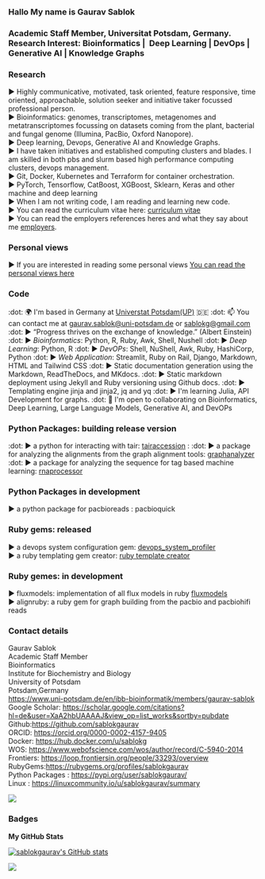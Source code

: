 ### Hallo My name is Gaurav Sablok 
### Academic Staff Member, Universitat Potsdam, Germany. Research Interest: Bioinformatics |  Deep Learning | DevOps | Generative AI | Knowledge Graphs

### Research
▶️ Highly communicative, motivated, task oriented, feature responsive, time oriented, approachable, solution seeker and initiative taker focussed professional person. \
▶️ Bioinformatics: genomes, transcriptomes, metagenomes and metatranscriptomes focussing on datasets coming from the plant, bacterial and fungal genome (Illumina, PacBio, Oxford Nanopore). \
▶️ Deep learning, Devops, Generative AI and Knowledge Graphs. \
▶️ I have taken initiatives and established computing clusters and blades. I am skilled in both pbs and slurm based high performance computing clusters, devops management. \
:arrow_forward:  Git, Docker, Kubernetes and Terraform for container orchestration. \
:arrow_forward: PyTorch, Tensorflow, CatBoost, XGBoost, Sklearn, Keras and other machine and deep learning \
:arrow_forward: When I am not writing code, I am reading and learning new code. \
:arrow_forward: You can read the curriculum vitae here: [curriculum vitae](https://github.com/sablokgaurav/code_quicklook_curriculum_vitae/blob/main/curriculum_vitae/curriculum_vitae_sablokgaurav_2024.pdf) \
▶️ You can read the employers references heres and what they say about me [employers](https://github.com/sablokgaurav/code_quicklook_curriculum_vitae/blob/main/curriculum_vitae/front_letter_references.pdf).

### Personal views 
▶️ If you are interested in reading some personal views [You can read the personal views here](https://github.com/sablokgaurav/code_ethics/blob/main/ethics.md)

### Code 
:dot: 🌍  I'm based in Germany at [Universtat Potsdam(UP)](https://www.uni-potsdam.de/de/) :de: 
:dot: 📫  You can contact me at [gaurav.sablok@uni-potsdam.de](mailto:gaurav.sablok@uni-potsdam.de) or [sablokg@gmail.com](mailto:sablokg@gmail.com)
:dot: ▶️ “Progress thrives on the exchange of knowledge.” (Albert Einstein)
:dot: ▶️ *Bioinformatics*: Python, R, Ruby, Awk, Shell, Nushell
:dot: ▶️ *Deep Learning*: Python, R
:dot: ▶️ *DevOPs*: Shell, NuShell, Awk, Ruby, HashiCorp, Python
:dot: ▶️ *Web Application*: Streamlit, Ruby on Rail, Django, Markdown, HTML and Tailwind CSS 
:dot: ▶️ Static documentation generation using the Markdown, ReadTheDocs, and MKdocs.
:dot: ▶️ Static markdown deployment using Jekyll and Ruby versioning using Github docs.
:dot: ▶️ Templating engine jinja and jinja2, jq and yq
:dot: ▶️  I'm learning Julia, API Development for graphs.
:dot: :handshake: I'm open to collaborating on Bioinformatics, Deep Learning, Large Language Models, Generative AI, and DevOPs

### Python Packages: building release version
:dot: ▶️ a python for interacting with tair: [tairaccession](https://github.com/sablokgaurav/tairaccession) \:
:dot: ▶️ a package for analyzing the alignments from the graph alignment tools: [graphanalyzer](https://github.com/sablokgaurav/graphanalyzer) \
:dot: ▶️ a package for analyzing the sequence for tag based machine learning: [rnaprocessor](https://github.com/sablokgaurav/rnaprocessor) 

### Python Packages in development 
▶️ a python package for pacbioreads : pacbioquick

### Ruby gems: released
▶️ a devops system configuration gem: [devops_system_profiler](https://github.com/sablokgaurav/devops-system) \
▶️ a ruby templating gem creator: [ruby template creator](https://github.com/sablokgaurav/ruby_gem_creator) 

### Ruby gemes: in development
▶️ fluxmodels: implementation of all flux models in ruby [fluxmodels](https://github.com/sablokgaurav/flux-models-ruby) \
▶️ alignruby: a ruby gem for graph building from the pacbio and pacbiohifi reads


### Contact details 
Gaurav Sablok \
Academic Staff Member \
Bioinformatics \
Institute for Biochemistry and Biology \
University of Potsdam \
Potsdam,Germany \
https://www.uni-potsdam.de/en/ibb-bioinformatik/members/gaurav-sablok \
Google Scholar: https://scholar.google.com/citations?hl=de&user=XaA2hbUAAAAJ&view_op=list_works&sortby=pubdate \
Github:https://github.com/sablokgaurav \
ORCID: https://orcid.org/0000-0002-4157-9405 \
Docker: https://hub.docker.com/u/sablokg \
WOS: https://www.webofscience.com/wos/author/record/C-5940-2014 \
Frontiers: https://loop.frontiersin.org/people/33293/overview \
RubyGems:https://rubygems.org/profiles/sablokgaurav \
Python Packages : https://pypi.org/user/sablokgaurav/ \
Linux : https://linuxcommunity.io/u/sablokgaurav/summary 

<a href="https://www.github.com/sablokgaurav" target="_blank" rel="noreferrer"><img
src="https://img.shields.io/github/followers/sablokgaurav?logo=github&style=for-the-badge&color=0891b2&labelColor=1c1917" /></a>

### Badges


<b>My GitHub Stats</b>

<a href="http://www.github.com/sablokgaurav"><img src="https://github-readme-stats.vercel.app/api?username=sablokgaurav&show_icons=true&hide=&count_private=true&title_color=0891b2&text_color=ffffff&icon_color=0891b2&bg_color=1c1917&hide_border=true&show_icons=true" alt="sablokgaurav's GitHub stats" /></a>

<a href="http://www.github.com/sablokgaurav"><img src="https://github-readme-streak-stats.herokuapp.com/?user=sablokgaurav&stroke=ffffff&background=1c1917&ring=0891b2&fire=0891b2&currStreakNum=ffffff&currStreakLabel=0891b2&sideNums=ffffff&sideLabels=ffffff&dates=ffffff&hide_border=true" /></a>

